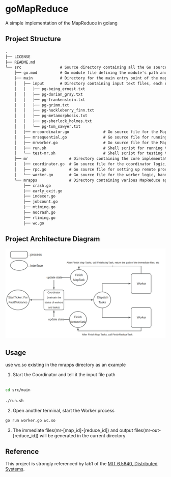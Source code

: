 # goMapReduce

A simple implementation of the MapReduce in golang

## Project Structure

```txt
.
├── LICENSE
├── README.md
└── src                 # Source directory containing all the Go source files and modules
    ├── go.mod          # Go module file defining the module's path and its dependencies
    ├── main            # Directory for the main entry point of the mapreduce program
    │   ├── input       # Directory containing input text files, each representing a split for mapreduce
    │   │   ├── pg-being_ernest.txt
    │   │   ├── pg-dorian_gray.txt
    │   │   ├── pg-frankenstein.txt
    │   │   ├── pg-grimm.txt
    │   │   ├── pg-huckleberry_finn.txt
    │   │   ├── pg-metamorphosis.txt
    │   │   ├── pg-sherlock_holmes.txt
    │   │   └── pg-tom_sawyer.txt
    │   ├── mrcoordinator.go               # Go source file for the MapReduce coordinator, which manages tasks and workers
    │   ├── mrsequential.go                # Go source file for running the MapReduce tasks sequentially for debugging or testing
    │   ├── mrworker.go                    # Go source file for the MapReduce worker, which executes tasks assigned by the coordinator
    │   ├── run.sh                         # Shell script for running the MapReduce program for debugging purposes
    │   └── test-mr.sh                     # Shell script for testing the MapReduce implementation
    ├── mr                  # Directory containing the core implementation of MapReduce
    │   ├── coordinator.go  # Go source file for the coordinator logic, handling task scheduling and worker communication
    │   ├── rpc.go          # Go source file for setting up remote procedure calls (RPC) between the coordinator and workers
    │   └── worker.go       # Go source file for the worker logic, handling the execution of map and reduce tasks
    └── mrapps              # Directory containing various MapReduce application implementations
        ├── crash.go
        ├── early_exit.go
        ├── indexer.go
        ├── jobcount.go
        ├── mtiming.go
        ├── nocrash.go
        ├── rtiming.go
        ├── wc.go
```

## Project Architecture Diagram
![Project Architecture Diagram](assets/image.png)

## Usage

use wc.so existing in the mrapps directory as an example

1. Start the Coordinator and tell it the input file path

```sh

cd src/main

./run.sh 
```

2. Open another terminal, start the Worker process

```sh
go run worker.go wc.so
```

3. The immediate files(mr-[map_id]-[reduce_id]) and output files(mr-out-[reduce_id]) will be generated in the current directory


## Reference

This project is strongly referenced by lab1 of the [MIT 6.5840, Distributed Systems](https://pdos.csail.mit.edu/6.824/).
